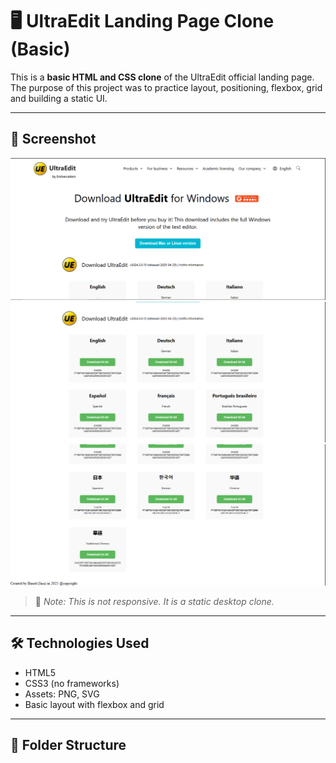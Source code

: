 # 🖥️ UltraEdit Landing Page Clone (Basic)

This is a **basic HTML and CSS clone** of the UltraEdit official landing page. The purpose of this project was to practice layout, positioning, flexbox, grid and building a static UI.

---

## 📸 Screenshot

![Screenshot](./screenshots/Screenshot%202025-07-03%20151421.png)
![Screenshot](./screenshots/Screenshot%202025-07-03%20151554.png)
![Screenshot](./screenshots/Screenshot%202025-07-03%20151608.png)

> 📝 _Note: This is not responsive. It is a static desktop clone._

---

## 🛠️ Technologies Used

- HTML5
- CSS3 (no frameworks)
- Assets: PNG, SVG
- Basic layout with flexbox and grid

---

## 📁 Folder Structure

